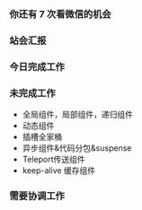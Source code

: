 ### 你还有 7 次看微信的机会

### 站会汇报



### 今日完成工作



### 未完成工作

- 全局组件，局部组件，递归组件
- 动态组件
- 插槽全家桶
- 异步组件&代码分包&suspense
- Teleport传送组件
- keep-alive 缓存组件

### 需要协调工作